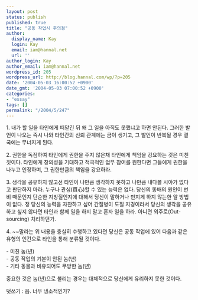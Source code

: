 ```yaml
---
layout: post
status: publish
published: true
title: "공동 작업시 주의점"
author:
  display_name: Kay
  login: Kay
  email: iam@hannal.net
  url: ''
author_login: Kay
author_email: iam@hannal.net
wordpress_id: 205
wordpress_url: http://blog.hannal.com/wp/?p=205
date: '2004-05-03 16:00:52 +0900'
date_gmt: '2004-05-03 07:00:52 +0900'
categories:
- "essay"
tags: []
permalink: "/2004/5/247"
---
```

<p>1. 내가 할 일을 타인에게 떠맡긴 뒤 왜 그 일을 아직도 못했냐고 하면 안된다. 그러한 발언이 나오는 즉시 나와 타인간의 신뢰 관계에는 금이 생기고, 그 발언이 반복될 경우 결국에는 무너지게 된다.</p>
<p>2. 권한을 독점하여 타인에게 권한을 주지 않은채 타인에게 책임을 강요하는 것은 미친 짓이다. 타인에게 창의성을 기대하고 적극적인 업무 참여를 원한다면 그들에게 권한을 나누고 인정하며, 그 권한만큼의 책임을 강요하라.</p>
<p>3. 생각을 공유하지 않고선 타인이 나만큼 생각하지 못하고 나만큼 내다볼 시야가 없다고 판단하지 마라. 누구나 관심(貫心)할 수 있는 능력은 없다. 당신의 똥배의 원인이 변비 때문인지 단순한 지방질인지에 대해서 당신이 말하거나 만지게 하지 않는한 알 방법이 없다. 정 당신의 능력을 자찬하고 싶어 간질병이 도질 지경이라서 당신의 생각을 공유하고 싶지 않다면 타인과 함께 일을 하지 말고 혼자 일을 하라. 아니면 외주로(Out-sourcing) 처리하던가.</p>
<p>4. ~~말라는 위 내용을 충실히 수행하고 있다면 당신은 공동 작업에 있어 다음과 같은 유형의 인간으로 타인을 통해 분류될 것이다.</p>
<p>- 미친 놈(년)<br />
- 공동 작업의 기본이 안된 놈(년)<br />
- 기타 동물과 비유되어도 무방한 놈(년)</p>
<p>중요한 것은 놈(년)으로 불리는 경우는 대체적으로 당신에게 유리하지 못한 것이다.</p>
<p>덧쓰기 : 음. 너무 냉소적인가?</p>
